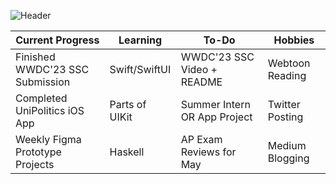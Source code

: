 ![Header](https://user-images.githubusercontent.com/127272701/233756443-b8776ce8-fb07-4631-a1a6-86c1c96960d9.png)

| Current Progress | Learning | To-Do        | Hobbies |
| --- | --- | --- | --- |
| Finished WWDC'23 SSC Submission | Swift/SwiftUI | WWDC'23 SSC Video + README        | Webtoon Reading |
| Completed UniPolitics iOS App | Parts of UIKit | Summer Intern OR App Project        | Twitter Posting |
| Weekly Figma Prototype Projects | Haskell | AP Exam Reviews for May        | Medium Blogging |

<!-- <p>&nbsp;<img align="center" src="https://github-readme-stats.vercel.app/api?username=sarahak1786&show_icons=true&locale=en" alt="sarahak1786" /></p>

<p><img align="center" src="https://github-readme-streak-stats.herokuapp.com/?user=sarahak1786&" alt="sarahak1786" /></p> -->

<!-- <h1 align="center">Hi 👋, I'm Sarah!</h1>
<h3 align="center">A passionate frontend developer from the Bay Area</h3>

<p align="left"> <img src="https://komarev.com/ghpvc/?username=sarahak1786&label=Profile%20views&color=0e75b6&style=flat" alt="sarahak1786" /> </p>

<p align="left"> <a href="https://github.com/ryo-ma/github-profile-trophy"><img src="https://github-profile-trophy.vercel.app/?username=sarahak1786" alt="sarahak1786" /></a> </p>

<p align="left"> <a href="https://twitter.com/sarahak1786" target="blank"><img src="https://img.shields.io/twitter/follow/sarahak1786?logo=twitter&style=for-the-badge" alt="sarahak1786" /></a> </p>

- 🔭 I’m currently working on **testing**
- 🌱 I’m currently learning **testing**
- 👯 I’m looking to collaborate on **testing**
- 🤝 I’m looking for help with **testing**
- 💬 Ask me about **testing**
- 📫 How to reach me **testing**
- ⚡ Fun fact **testing**

<h3 align="left">Connect with me:</h3>
<p align="left">
<a href="https://twitter.com/sarahak1786" target="blank"><img align="center" src="https://raw.githubusercontent.com/rahuldkjain/github-profile-readme-generator/master/src/images/icons/Social/twitter.svg" alt="sarahak1786" height="30" width="40" /></a>
</p>

<h3 align="left">Languages and Tools:</h3>
<p align="left"> <a href="https://www.w3schools.com/cpp/" target="_blank" rel="noreferrer"> <img src="https://raw.githubusercontent.com/devicons/devicon/master/icons/cplusplus/cplusplus-original.svg" alt="cplusplus" width="40" height="40"/> </a> <a href="https://www.figma.com/" target="_blank" rel="noreferrer"> <img src="https://www.vectorlogo.zone/logos/figma/figma-icon.svg" alt="figma" width="40" height="40"/> </a> <a href="https://www.haskell.org/" target="_blank" rel="noreferrer"> <img src="https://upload.wikimedia.org/wikipedia/commons/1/1c/Haskell-Logo.svg" alt="haskell" width="40" height="40"/> </a> <a href="https://www.java.com" target="_blank" rel="noreferrer"> <img src="https://raw.githubusercontent.com/devicons/devicon/master/icons/java/java-original.svg" alt="java" width="40" height="40"/> </a> <a href="https://www.sketch.com/" target="_blank" rel="noreferrer"> <img src="https://www.vectorlogo.zone/logos/sketchapp/sketchapp-icon.svg" alt="sketch" width="40" height="40"/> </a> <a href="https://developer.apple.com/swift/" target="_blank" rel="noreferrer"> <img src="https://raw.githubusercontent.com/devicons/devicon/master/icons/swift/swift-original.svg" alt="swift" width="40" height="40"/> </a> </p>

<p><img align="left" src="https://github-readme-stats.vercel.app/api/top-langs?username=sarahak1786&show_icons=true&locale=en&layout=compact" alt="sarahak1786" /></p>

<p>&nbsp;<img align="center" src="https://github-readme-stats.vercel.app/api?username=sarahak1786&show_icons=true&locale=en" alt="sarahak1786" /></p>

<p><img align="center" src="https://github-readme-streak-stats.herokuapp.com/?user=sarahak1786&" alt="sarahak1786" /></p> -->

